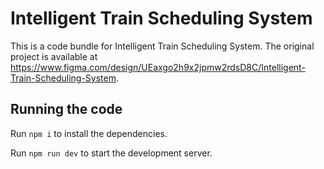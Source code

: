 
  # Intelligent Train Scheduling System

  This is a code bundle for Intelligent Train Scheduling System. The original project is available at https://www.figma.com/design/UEaxgo2h9x2jpmw2rdsD8C/Intelligent-Train-Scheduling-System.

  ## Running the code

  Run `npm i` to install the dependencies.

  Run `npm run dev` to start the development server.
  